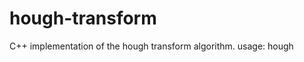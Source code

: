 # hough-transform

C++ implementation of the hough transform algorithm.
usage: hough <input-image> <treshold>
